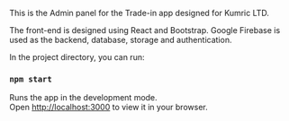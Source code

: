 This is the Admin panel for the Trade-in app designed for Kumric LTD.

The front-end is designed using React and Bootstrap. Google Firebase is used as the backend, database, storage and authentication.

In the project directory, you can run:

### `npm start`

Runs the app in the development mode.\
Open [http://localhost:3000](http://localhost:3000) to view it in your browser.

